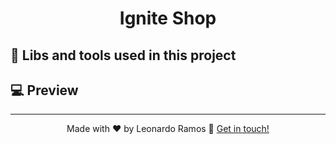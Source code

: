 <h1 align="center">Ignite Shop</h1>

<!-- <p align="center">✔️ Concluded</p> -->

## 🔧 Libs and tools used in this project

## 💻 Preview

---

<p align="center">
  Made with ♥ by Leonardo Ramos 👋 <a href="https://www.linkedin.com/in/lramos33/">Get in touch!</a>
<p>
